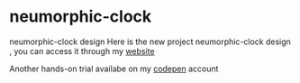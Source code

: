 # neumorphic-clock
neumorphic-clock design
Here is the new project neumorphic-clock design , you can access it through my [website]()

Another hands-on trial availabe on my [codepen]() account

